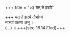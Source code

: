 +++
title = "०३ यत् ते हृदये"

+++
यत् ते हृदये दौर्भाग्यं  
नाभ्यां वक्षणा अनु ।  
(…) ॥ +++(see 16.147.1cd)+++